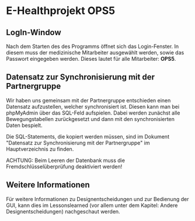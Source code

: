# E-Healthprojekt OPS5

  

## LogIn-Window

  Nach dem Starten des des Programms öffnet sich das Login-Fenster. In diesem muss der medizinische Mitarbeiter ausgewählt werden, sowie das Passwort eingegeben werden. Dieses lautet für alle Mitarbeiter: **OPS5**.

  
## Datensatz zur Synchronisierung mit der Partnergruppe

Wir haben uns gemeinsam mit der Partnergruppe entschieden einen Datensatz aufzustellen, welcher synchronisiert ist. Diesen kann man bei phpMyAdmin über das SQL-Feld aufspielen. Dabei werden zunächst alle Bewegungstabellen zurückgesetzt und dann mit den synchronisierten Daten bespielt.

Die SQL-Statements, die kopiert werden müssen, sind im Dokument "Datensatz zur Synchronisierung mit der Partnergruppe" im Hauptverzeichnis zu finden. 

ACHTUNG: Beim Leeren der Datenbank muss die Fremdschlüsselüberprüfung deaktiviert werden!


## Weitere Informationen

Für weitere Informationen zu Designentscheidungen und zur Bedienung der GUI, kann dies im Lessonslearned (vor allem unter dem Kapitel: Andere Designentscheidungen) nachgeschaut werden.
